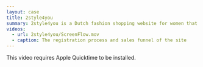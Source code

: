 ```yaml
---
layout: case
title: 2style4you
summary: 2style4you is a Dutch fashion shopping website for women that uses an automated styling advice.
videos: 
  - url: 2style4you/ScreenFlow.mov
  - caption: The registration process and sales funnel of the site
---
```


This video requires Apple Quicktime to be installed.